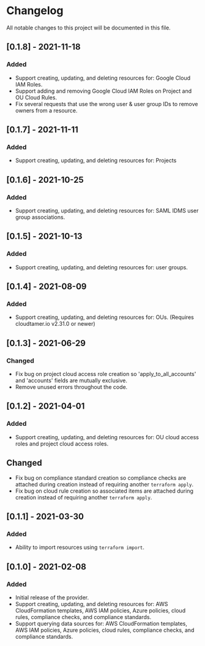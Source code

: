 # Changelog

All notable changes to this project will be documented in this file.

## [0.1.8] - 2021-11-18
### Added
- Support creating, updating, and deleting resources for: Google Cloud IAM Roles.
- Support adding and removing Google Cloud IAM Roles on Project and OU Cloud Rules.
- Fix several requests that use the wrong user & user group IDs to remove owners from a resource.

## [0.1.7] - 2021-11-11
### Added
- Support creating, updating, and deleting resources for: Projects

## [0.1.6] - 2021-10-25
### Added
- Support creating, updating, and deleting resources for: SAML IDMS user group associations.

## [0.1.5] - 2021-10-13
### Added
- Support creating, updating, and deleting resources for: user groups.

## [0.1.4] - 2021-08-09
### Added
- Support creating, updating, and deleting resources for: OUs. (Requires cloudtamer.io v2.31.0 or newer)

## [0.1.3] - 2021-06-29
### Changed
- Fix bug on project cloud access role creation so 'apply_to_all_accounts' and 'accounts' fields are mutually exclusive.
- Remove unused errors throughout the code.

## [0.1.2] - 2021-04-01
### Added
- Support creating, updating, and deleting resources for: OU cloud access roles and project cloud access roles.

## Changed
- Fix bug on compliance standard creation so compliance checks are attached during creation instead of requiring another `terraform apply`.
- Fix bug on cloud rule creation so associated items are attached during creation instead of requiring another `terraform apply`.

## [0.1.1] - 2021-03-30
### Added
- Ability to import resources using `terraform import`.

## [0.1.0] - 2021-02-08
### Added
- Initial release of the provider.
- Support creating, updating, and deleting resources for: AWS CloudFormation templates, AWS IAM policies, Azure policies, cloud rules, compliance checks, and compliance standards.
- Support querying data sources for: AWS CloudFormation templates, AWS IAM policies, Azure policies, cloud rules, compliance checks, and compliance standards.